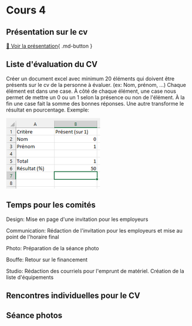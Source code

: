 # Cours 4
## Présentation sur le cv   
[📁 Voir la présentation](https://cmontmorency365-my.sharepoint.com/:b:/g/personal/lora_boisvert_cmontmorency_qc_ca/EVyO4I6ZyrpItmxxqMTH2bMBkqWKR6zRhRTug3VbdkKmkA?e=4HOTYb){ .md-button }  
 

<h2>Liste d'évaluation du CV</h2>
<p>Créer un document excel avec minimum 20 éléments qui doivent être présents sur le cv de la personne à évaluer. (ex: Nom, prénom, ...) Chaque élément est dans une case. À côté de chaque élément, une case nous permet de mettre un 0 ou un 1 selon la présence ou non de l'élément. À la fin une case fait la somme des bonnes réponses. Une autre transforme le résultat en pourcentage. Exemple:</p>
<img src="images/excel.png">
<h2>Temps pour les comités</h2>
<p>Design: Mise en page d'une invitation pour les employeurs</p>
<p>Communication: Rédaction de l'invitation pour les employeurs et mise au point de l'horaire final</p>
<p>Photo: Préparation de la séance photo</p>
<p>Bouffe: Retour sur le financement</p>
<p>Studio: Rédaction des courriels pour l'emprunt de matériel. Création de la liste d'équipements</p>

<h2>Rencontres individuelles pour le CV</h2>

<h2>Séance photos</h2>
